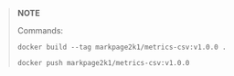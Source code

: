 > **NOTE**
>
> Commands:
>
> `docker build --tag markpage2k1/metrics-csv:v1.0.0 .`
>
> `docker push markpage2k1/metrics-csv:v1.0.0`
